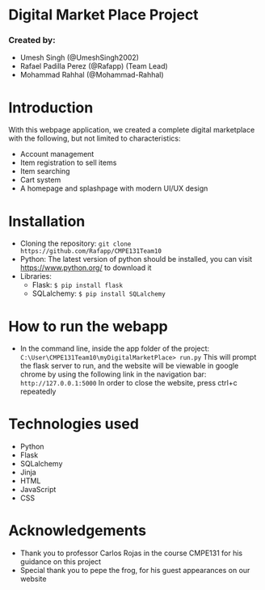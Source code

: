 # Digital Market Place Project
### Created by:
- Umesh Singh (@UmeshSingh2002)
- Rafael Padilla Perez (@Rafapp) (Team Lead)
- Mohammad Rahhal (@Mohammad-Rahhal)

# Introduction
With this webpage application, we created a complete digital marketplace with the following, but not limited to characteristics:
- Account management
- Item registration to sell items
- Item searching
- Cart system
- A homepage and splashpage with modern UI/UX design

# Installation
- Cloning the repository: `git clone https://github.com/Rafapp/CMPE131Team10`
- Python:
The latest version of python should be installed, you can visit https://www.python.org/ to download it
- Libraries: 
    - Flask: `$ pip install flask`
    - SQLalchemy: `$ pip install SQLalchemy`

# How to run the webapp
- In the command line, inside the app folder of the project:
`C:\User\CMPE131Team10\myDigitalMarketPlace> run.py`
This will prompt the flask server to run, and the website will be viewable in google chrome by using the following link in the navigation bar:
`http://127.0.0.1:5000`
In order to close the website, press ctrl+c repeatedly

# Technologies used
- Python
- Flask
- SQLalchemy
- Jinja
- HTML
- JavaScript
- CSS

# Acknowledgements
- Thank you to professor Carlos Rojas in the course CMPE131 for his guidance on this project
- Special thank you to pepe the frog, for his guest appearances on our website


